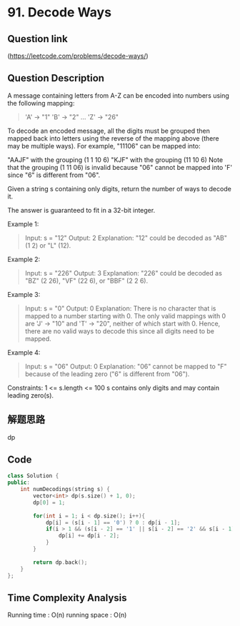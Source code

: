 # 91. Decode Ways

## Question link
(https://leetcode.com/problems/decode-ways/)

## Question Description
A message containing letters from A-Z can be encoded into numbers using the following mapping:

>'A' -> "1"
>'B' -> "2"
>...
>'Z' -> "26"

To decode an encoded message, all the digits must be grouped then mapped back into letters using the reverse of the mapping above (there may be multiple ways). For example, "11106" can be mapped into:

"AAJF" with the grouping (1 1 10 6)
"KJF" with the grouping (11 10 6)
Note that the grouping (1 11 06) is invalid because "06" cannot be mapped into 'F' since "6" is different from "06".

Given a string s containing only digits, return the number of ways to decode it.

The answer is guaranteed to fit in a 32-bit integer.

Example 1:

> Input: s = "12"
> Output: 2
> Explanation: "12" could be decoded as "AB" (1 2) or "L" (12).

Example 2:

> Input: s = "226"
> Output: 3
> Explanation: "226" could be decoded as "BZ" (2 26), "VF" (22 6), or "BBF" (2 2 6).

Example 3:

> Input: s = "0"
> Output: 0
> Explanation: There is no character that is mapped to a number starting with 0.
> The only valid mappings with 0 are 'J' -> "10" and 'T' -> "20", neither of which start with 0.
> Hence, there are no valid ways to decode this since all digits need to be mapped.

Example 4:

> Input: s = "06"
> Output: 0
> Explanation: "06" cannot be mapped to "F" because of the leading zero ("6" is different from "06").

Constraints:
1 <= s.length <= 100
s contains only digits and may contain leading zero(s).

## 解题思路
dp

## Code
```c++
class Solution {
public:
    int numDecodings(string s) {
        vector<int> dp(s.size() + 1, 0);
        dp[0] = 1;
        
        for(int i = 1; i < dp.size(); i++){
            dp[i] = (s[i - 1] == '0') ? 0 : dp[i - 1];
            if(i > 1 && (s[i - 2] == '1' || s[i - 2] == '2' && s[i - 1] < '7')){
                dp[i] += dp[i - 2];
            }
        }
        
        return dp.back();
    }
};
```

## Time Complexity Analysis
Running time  : O(n)
running space : O(n)